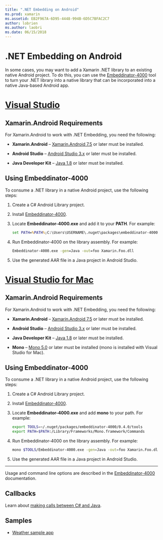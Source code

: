 ```yaml
---
title: ".NET Embedding on Android"
ms.prod: xamarin
ms.assetid: EB2F967A-6D95-4448-994B-6D5C7BFAC2C7
author: lobrien
ms.author: laobri
ms.date: 06/15/2018
---
```


# .NET Embedding on Android

In some cases, you may want to add a Xamarin .NET library to an
existing native Android project. To do this, you can use the
[Embeddinator-4000](https://www.nuget.org/packages/Embeddinator-4000/)
tool to turn your .NET library into a native library that can be
incorporated into a native Java-based Android app.

# [Visual Studio](#tab/windows)

## Xamarin.Android Requirements

For Xamarin.Android to work with .NET Embedding, you need the following:

-   **Xamarin.Android** &ndash;
    [Xamarin.Android 7.5](https://visualstudio.microsoft.com/xamarin/)
    or later must be installed.

-   **Android Studio** &ndash;
    [Android Studio 3.x](https://developer.android.com/studio/) or
    later must be installed.

-   **Java Developer Kit** &ndash;
    [Java 1.8](https://www.oracle.com/technetwork/java/javase/downloads/jdk8-downloads-2133151.html)
    or later must be installed.


## Using Embeddinator-4000

To consume a .NET library in a native Android project, use the
following steps:

1.  Create a C# Android Library project.

2.  Install [Embeddinator-4000](https://www.nuget.org/packages/Embeddinator-4000/).

3.  Locate **Embeddinator-4000.exe** and add it to your **PATH**. For example:

    ```cmd
    set PATH=%PATH%;C:\Users\USERNAME\.nuget\packages\embeddinator-4000\0.4.0\tools
    ```

4.  Run Embeddinator-4000 on the library assembly. For example:

    ```cmd
    Embeddinator-4000.exe -gen=Java -out=foo Xamarin.Foo.dll
    ```

5.  Use the generated AAR file in a Java project in Android Studio.


# [Visual Studio for Mac](#tab/macos)

## Xamarin.Android Requirements

For Xamarin.Android to work with .NET Embedding, you need the following:

-   **Xamarin.Android** &ndash;
    [Xamarin.Android 7.5](https://visualstudio.microsoft.com/xamarin/)
    or later must be installed.

-   **Android Studio** &ndash;
    [Android Studio 3.x](https://developer.android.com/studio/) or
    later must be installed.

-   **Java Developer Kit** &ndash;
    [Java 1.8](https://www.oracle.com/technetwork/java/javase/downloads/jdk8-downloads-2133151.html)
    or later must be installed.

-   **Mono** &ndash;
    [Mono 5.0](https://www.mono-project.com/download/) or later must be
    installed (mono is installed with Visual Studio for Mac).


## Using Embeddinator-4000

To consume a .NET library in a native Android project, use the following steps:

1.  Create a C# Android Library project.

2.  Install [Embeddinator-4000](https://www.nuget.org/packages/Embeddinator-4000/).

3.  Locate **Embeddinator-4000.exe** and add **mono** to your path. For example:

    ```bash
    export TOOLS=~/.nuget/packages/embeddinator-4000/0.4.0/tools
    export PATH=$PATH:/Library/Frameworks/Mono.framework/Commands
    ```

4.  Run Embeddinator-4000 on the library assembly. For example:

    ```bash
    mono $TOOLS/Embeddinator-4000.exe -gen=Java -out=foo Xamarin.Foo.dll
    ```

5.  Use the generated AAR file in a Java project in Android Studio.

-----

Usage and command line options are described in the
[Embeddinator-4000](https://github.com/mono/Embeddinator-4000/blob/master/Usage.md#java--c)
documentation.


## Callbacks

Learn about [making calls between C# and Java](callbacks.md).

## Samples

* [Weather sample app](https://github.com/jamesmontemagno/embeddinator-weather)

